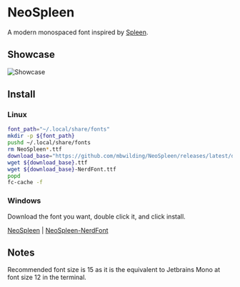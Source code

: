 # NeoSpleen

A modern monospaced font inspired by [Spleen](https://github.com/fcambus/spleen).

## Showcase

![Showcase](https://github.com/mbwilding/NeoSpleen/releases/latest/download/Showcase.png) 

## Install

### Linux

```bash
font_path="~/.local/share/fonts"
mkdir -p ${font_path}
pushd ~/.local/share/fonts
rm NeoSpleen*.ttf
download_base="https://github.com/mbwilding/NeoSpleen/releases/latest/download/NeoSpleen"
wget ${download_base}.ttf
wget ${download_base}-NerdFont.ttf
popd
fc-cache -f
```

### Windows

Download the font you want, double click it, and click install.

[NeoSpleen](https://github.com/mbwilding/NeoSpleen/releases/latest/download/NeoSpleen.ttf) | [NeoSpleen-NerdFont](https://github.com/mbwilding/NeoSpleen/releases/latest/download/NeoSpleen-NerdFont.ttf) 

## Notes

Recommended font size is 15 as it is the equivalent to Jetbrains Mono at font size 12 in the terminal.
